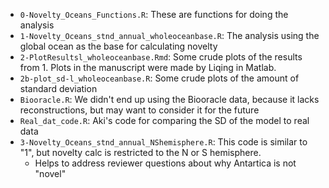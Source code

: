* `0-Novelty_Oceans_Functions.R`: These are functions for doing the analysis 
* `1-Novelty_Oceans_stnd_annual_wholeoceanbase.R`: The analysis using the global ocean as the base for calculating novelty
* `2-PlotResultsl_wholeoceanbase.Rmd`: Some crude plots of the results from 1. Plots in the manuscript were
made by Liqing in Matlab.
* `2b-plot_sd-l_wholeoceanbase.R`: Some crude plots of the amount of standard deviation
* `Biooracle.R`: We didn't end up using the Biooracle data, because it lacks reconstructions, but may want to consider it for the future
* `Real_dat_code.R`: Aki's code for comparing the SD of the model to real data
* `3-Novelty_Oceans_stnd_annual_NShemisphere.R`: This code is similar to "1", but novelty calc is restricted to the N or S hemisphere.
	* Helps to address reviewer questions about why Antartica is not "novel"

